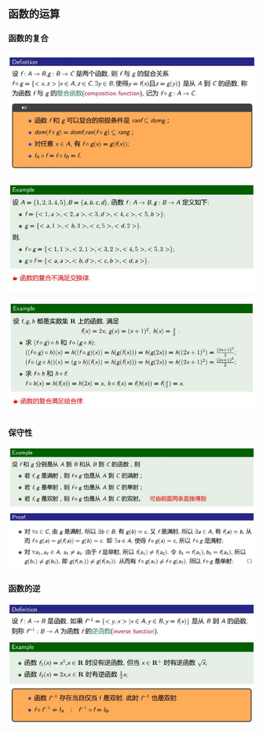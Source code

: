 ## 函数的运算
### 函数的复合
![57](https://github.com/Alex5Moon/mooc/blob/master/DiscreteMathematics/5SpecialRelationship_Function/pic/57.JPG)
> 
![58](https://github.com/Alex5Moon/mooc/blob/master/DiscreteMathematics/5SpecialRelationship_Function/pic/58.JPG)
> 
![59](https://github.com/Alex5Moon/mooc/blob/master/DiscreteMathematics/5SpecialRelationship_Function/pic/59.JPG)
### 保守性
![60](https://github.com/Alex5Moon/mooc/blob/master/DiscreteMathematics/5SpecialRelationship_Function/pic/60.JPG)
### 函数的逆
![61](https://github.com/Alex5Moon/mooc/blob/master/DiscreteMathematics/5SpecialRelationship_Function/pic/61.JPG)


